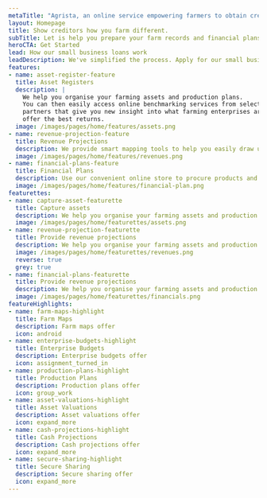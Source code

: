 ```yaml
---
metaTitle: "Agrista, an online service empowering farmers to obtain credit."
layout: Homepage
title: Show creditors how you farm different.
subTitle: Let is help you prepare your farm records and financial plans without the pain of using spreadsheets.
heroCTA: Get Started
lead: How our small business loans work
leadDescription: We've simplified the process. Apply for our small business loan in minutes, without painful paperwork or waiting in queues. Get approved and start growing your business.
features:
- name: asset-register-feature
  title: Asset Registers
  description: |
    We help you organise your farming assets and production plans.
    You can then easily access online benchmarking services from selected
    partners that give you new insight into what farming enterprises are
    offer the best returns.
  image: /images/pages/home/features/assets.png
- name: revenue-projection-feature
  title: Revenue Projections
  description: We provide smart mapping tools to help you easily draw up financial resource plans that not only help you communicate your plan with financiers, but also help you optimise the procurement of inputs and services and the marketing of your produce.
  image: /images/pages/home/features/revenues.png
- name: financial-plans-feature
  title: Financial Plans
  description: Use our convenient online store to procure products and services. We offer a trusted payment solution that allows you to control your payments to third parties and at the same time provide payment guarantees to your suppliers.
  image: /images/pages/home/features/financial-plan.png
featurettes:
- name: capture-asset-featurette
  title: Capture assets
  description: We help you organise your farming assets and production plans. You can then easily access online benchmarking services from selected partners that give you new insight into what farming enterprises are offer the best returns.
  image: /images/pages/home/featurettes/assets.png
- name: revenue-projection-featurette
  title: Provide revenue projections
  description: We help you organise your farming assets and production plans. You can then easily access online benchmarking services from selected partners that give you new insight into what farming enterprises are offer the best returns.
  image: /images/pages/home/featurettes/revenues.png
  reverse: true
  grey: true
- name: financial-plans-featurette
  title: Provide revenue projections
  description: We help you organise your farming assets and production plans. You can then easily access online benchmarking services from selected partners that give you new insight into what farming enterprises are offer the best returns.
  image: /images/pages/home/featurettes/financials.png
featureHighlights:
- name: farm-maps-highlight
  title: Farm Maps
  description: Farm maps offer
  icon: android
- name: enterprise-budgets-highlight
  title: Enterprise Budgets
  description: Enterprise budgets offer
  icon: assignment_turned_in
- name: production-plans-highlight
  title: Production Plans
  description: Production plans offer
  icon: group_work
- name: asset-valuations-highlight
  title: Asset Valuations
  description: Asset valuations offer
  icon: expand_more
- name: cash-projections-highlight
  title: Cash Projections
  description: Cash projections offer
  icon: expand_more
- name: secure-sharing-highlight
  title: Secure Sharing
  description: Secure sharing offer
  icon: expand_more
---
```

